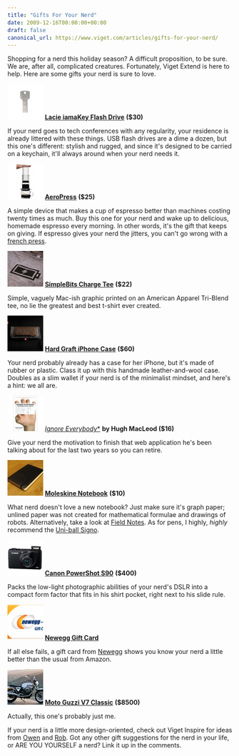 ```yaml
---
title: "Gifts For Your Nerd"
date: 2009-12-16T00:00:00+00:00
draft: false
canonical_url: https://www.viget.com/articles/gifts-for-your-nerd/
---
```


Shopping for a nerd this holiday season? A difficult proposition, to be
sure. We are, after all, complicated creatures. Fortunately, Viget
Extend is here to help. Here are some gifts your nerd is sure to love.

<img src="dce_iamakey.jpg" class="inline"> [**Lacie iamaKey Flash Drive**](https://www.amazon.com/LaCie-iamaKey-Flash-Drive-130870/dp/B001V7XPSA) **($30)**

If your nerd goes to tech conferences with any regularity, your
residence is already littered with these things. USB flash drives are a
dime a dozen, but this one's different: stylish and rugged, and since
it's designed to be carried on a keychain, it'll always around when your
nerd needs it.

<img src="dce_aeropress.jpg" class="inline"> [**AeroPress**](https://www.amazon.com/AeroPress-Coffee-and-Espresso-Maker/dp/B000GXZ2GS) **($25)**

A simple device that makes a cup of espresso better than machines
costing twenty times as much. Buy this one for your nerd and wake up to
delicious, homemade espresso every morning. In other words, it's the
gift that keeps on giving. If espresso gives your nerd the jitters, you
can't go wrong with a [french
press](https://www.amazon.com/Bodum-Chambord-4-Cup-Coffee-Press/dp/B00012D0R2/).

<img src="dce_charge_tee.jpg" class="inline"> [**SimpleBits Charge Tee**](http://shop.simplebits.com/product/charge-tee-tri-blend) **($22)**

Simple, vaguely Mac-ish graphic printed on an American Apparel Tri-Blend
tee, no lie the greatest and best t-shirt ever created.

<img src="dce_hard_graft.jpg" class="inline"> [**Hard Graft iPhone Case**](http://shop.hardgraft.com/product/base-phone-case) **($60)**

Your nerd probably already has a case for her iPhone, but it's made of
rubber or plastic. Class it up with this handmade leather-and-wool case.
Doubles as a slim wallet if your nerd is of the minimalist mindset, and
here's a hint: we all are.

<img src="dce_ignore.jpg" class="inline"> [*Ignore Everybody**](https://www.amazon.com/Ignore-Everybody-Other-Keys-Creativity/dp/159184259X) **by Hugh MacLeod ($16)**

Give your nerd the motivation to finish that web application he's been
talking about for the last two years so you can retire.

<img src="dce_moleskine.jpg" class="inline"> [**Moleskine Notebook**](https://www.amazon.com/Moleskine-Squared-Notebook-Cover-Pocket/dp/8883707125) **($10)**

What nerd doesn't love a new notebook? Just make sure it's graph paper;
unlined paper was not created for mathematical formulae and drawings of
robots. Alternatively, take a look at [Field
Notes](http://fieldnotesbrand.com). As for pens, I highly, *highly*
recommend the [Uni-ball
Signo](http://www.jetpens.com/product_info.php/cPath/239_90/products_id/466).

<img src="dce_canon.jpg" class="inline"> [**Canon PowerShot S90**](https://www.amazon.com/dp/B002LITT42/) **($400)**

Packs the low-light photographic abilities of your nerd's DSLR into a
compact form factor that fits in his shirt pocket, right next to his
slide rule.

<img src="dce_newegg.png" class="inline"> [**Newegg Gift Card**](https://secure.newegg.com/GiftCertificate/GiftCardStep1.aspx)

If all else fails, a gift card from [Newegg](http://newegg.com) shows
you know your nerd a little better than the usual from Amazon.

<img src="dce_moto_guzzi.jpg" class="inline"> [**Moto Guzzi V7 Classic**](http://www.autoblog.com/2009/09/30/review-moto-guzzi-v7-classic-is-an-italian-beauty-you-can-live/) **($8500)**

Actually, this one's probably just me.

If your nerd is a little more design-oriented, check out Viget Inspire
for ideas from [Owen](https://www.viget.com/inspire/the-winter-scrooge/)
and
[Rob](https://www.viget.com/inspire/10-t-shirts-you-want-to-buy-a-designer/).
Got any other gift suggestions for the nerd in your life, or ARE YOU
YOURSELF a nerd? Link it up in the comments.
